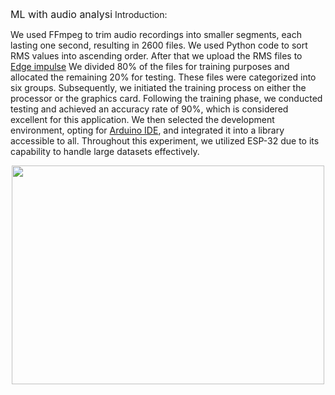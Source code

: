 
<span style="font-size: 16;">ML with audio analysi</span>
Introduction:

We used FFmpeg to trim audio recordings into smaller segments, each lasting one second, resulting in 2600 files. 
We used Python code to sort RMS values into ascending order.
After that we upload the RMS files to [Edge impulse](https://edgeimpulse.com/)
We divided 80% of the files for training purposes and allocated the remaining 20% for testing. 
These files were categorized into six groups.
Subsequently, we initiated the training process on either the processor or the graphics card.
Following the training phase, we conducted testing and achieved an accuracy rate of 90%, which is considered excellent for this application.
We then selected the development environment, opting for [Arduino IDE](https://www.arduino.cc/en/software), and integrated it into a library accessible to all.
Throughout this experiment, we utilized ESP-32 due to its capability to handle large datasets effectively.
<div id="header" align="center">
  <img src="https://diyi0t.com/wp-content/uploads/2020/12/Sound-Sensor-ESP32-ESP-WROOM-32-_Steckplatine.png" width="500" 400 height="350"//>
</div>


